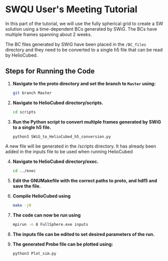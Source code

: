 # SWQU User's Meeting Tutorial

In this part of the tutorial, we will use the fully spherical grid to create a SW solution using a time-dependent BCs generated by SWiG. The BCs have multiple frames spanning about 2 weeks.

The BC files generated by SWiG have been placed in the `/BC_files` directory and they need to be converted to a single h5 file that can be read by HelioCubed.

## Steps for Running the Code

1. **Navigate to the proto directory and set the branch to `Master` using:**
   ```bash
   git branch Master

2. **Navigate to HelioCubed directory/scripts.**
   ```bash
   cd scripts
   
3. **Run the Python script to convert multiple frames generated by SWiG to a single h5 file.**
   ```bash
   python3 SWiG_to_HelioCubed_h5_conversion.py

A new file will be generated in the /scripts directory. It has already been added in the inputs file to be used when running HelioCubed

4. **Navigate to HelioCubed directory/exec.**
   ```bash
   cd ../exec

5. **Edit the GNUMakefile with the correct paths to proto, and hdf5 and save the file.**

6. **Compile HelioCubed using**
   ```bash
   make -j8

7. **The code can now be run using**
    ```bash
    mpirun -n 8 FullSphere.exe inputs

8. **The inputs file can be edited to set desired parameters of the run.**

9. **The generated Probe file can be plotted using:**
   ```bash
   python3 Plot_sim.py 


